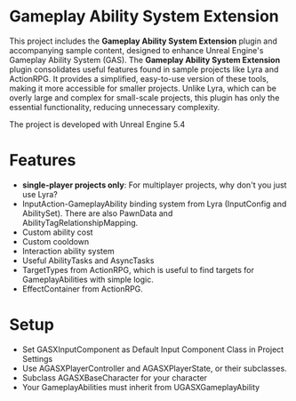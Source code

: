 # Gameplay Ability System Extension
This project includes the **Gameplay Ability System Extension** plugin and accompanying sample content, designed to enhance Unreal Engine's Gameplay Ability System (GAS).
The **Gameplay Ability System Extension** plugin consolidates useful features found in sample projects like Lyra and ActionRPG. It provides a simplified, easy-to-use version of these tools, making it more accessible for smaller projects. 
Unlike Lyra, which can be overly large and complex for small-scale projects, this plugin has only the essential functionality, reducing unnecessary complexity.

The project is developed with Unreal Engine 5.4

# Features
- **single-player projects only**: For multiplayer projects, why don't you just use Lyra?
- InputAction-GameplayAbility binding system from Lyra (InputConfig and AbilitySet). There are also PawnData and AbilityTagRelationshipMapping.
- Custom ability cost
- Custom cooldown
- Interaction ability system
- Useful AbilityTasks and AsyncTasks
- TargetTypes from ActionRPG, which is useful to find targets for GameplayAbilities with simple logic.
- EffectContainer from ActionRPG.

# Setup
- Set GASXInputComponent as Default Input Component Class in Project Settings 
- Use AGASXPlayerController and AGASXPlayerState, or their subclasses.
- Subclass AGASXBaseCharacter for your character
- Your GameplayAbilities must inherit from UGASXGameplayAbility
